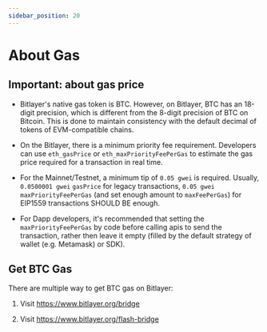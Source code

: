 ```yaml
---
sidebar_position: 20
---
```


# About Gas

## Important: about gas price
- Bitlayer's native gas token is BTC. However, on Bitlayer, BTC has an 18-digit precision, which is different from the 8-digit precision of BTC on Bitcoin. This is done to maintain consistency with the default decimal of tokens of EVM-compatible chains.

- On the Bitlayer, there is a minimum priority fee requirement. Developers can use `eth_gasPrice` or `eth_maxPriorityFeePerGas` to estimate the gas price required for a transaction in real time.

- For the Mainnet/Testnet, a minimum tip of `0.05 gwei` is required. Usually, `0.0500001 gwei` `gasPrice` for legacy transactions, `0.05 gwei` `maxPriorityFeePerGas` (and set enough amount to `maxFeePerGas`) for EIP1559 transactions SHOULD BE enough.

- For Dapp developers, it's recommended that setting the `maxPriorityFeePerGas` by code before calling apis to send the transaction, rather then leave it empty (filled by the default strategy of wallet (e.g. Metamask) or SDK).

## Get BTC Gas

There are multiple way to get BTC gas on Bitlayer:

1. Visit https://www.bitlayer.org/bridge

2. Visit https://www.bitlayer.org/flash-bridge 
